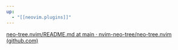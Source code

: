 ```yaml
---
up:
  - "[[neovim.plugins]]"
---
```


[neo-tree.nvim/README.md at main · nvim-neo-tree/neo-tree.nvim (github.com)](https://github.com/nvim-neo-tree/neo-tree.nvim/blob/main/README.md)

